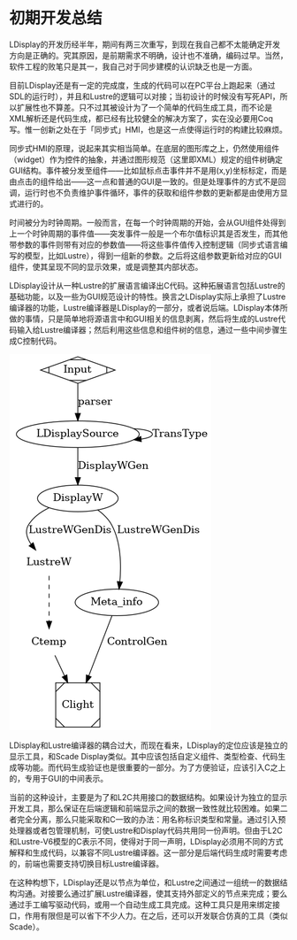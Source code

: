 # 初期开发总结

LDisplay的开发历经半年，期间有两三次重写，到现在我自己都不太能确定开发方向是正确的。究其原因，是前期需求不明确，设计也不准确，编码过早。当然，软件工程的败笔只是其一，我自己对于同步建模的认识缺乏也是一方面。

目前LDisplay还是有一定的完成度，生成的代码可以在PC平台上跑起来（通过SDL的运行时），并且和Lustre的逻辑可以对接；当初设计的时候没有写死API，所以扩展性也不算差。只不过其被设计为了一个简单的代码生成工具，而不论是XML解析还是代码生成，都已经有比较健全的解决方案了，实在没必要用Coq写。惟一创新之处在于「同步式」HMI，也是这一点使得运行时的构建比较麻烦。

同步式HMI的原理，说起来其实相当简单。在底层的图形库之上，仍然使用组件（widget）作为控件的抽象，并通过图形规范（这里即XML）规定的组件树确定GUI结构。事件被分发至组件——比如鼠标点击事件并不是用(x,y)坐标标定，而是由点击的组件给出——这一点和普通的GUI是一致的。但是处理事件的方式不是回调，运行时也不负责维护事件循环，事件的获取和组件参数的更新都是由使用方显式进行的。

时间被分为时钟周期。一般而言，在每一个时钟周期的开始，会从GUI组件处得到上一个时钟周期的事件值——突发事件一般是一个布尔值标识其是否发生，而其他带参数的事件则带有对应的参数值——将这些事件值传入控制逻辑（同步式语言编写的模型，比如Lustre），得到一组新的参数。之后将这组参数更新给对应的GUI组件，使其呈现不同的显示效果，或是调整其内部状态。

LDisplay设计从一种Lustre的扩展语言编译出C代码。这种拓展语言包括Lustre的基础功能，以及一些为GUI规范设计的特性。换言之LDisplay实际上承担了Lustre编译器的功能，Lustre编译器是LDisplay的一部分，或者说后端。LDisplay本体所做的事情，只是简单地将源语言中和GUI相关的信息剥离，然后将生成的Lustre代码输入给Lustre编译器；然后利用这些信息和组件树的信息，通过一些中间步骤生成C控制代码。

![](_v_images/20200120141829254_124905633.png)

LDisplay和Lustre编译器的耦合过大，而现在看来，LDisplay的定位应该是独立的显示工具，和Scade Display类似。其中应该包括自定义组件、类型检查、代码生成等功能。而代码生成验证也是很重要的一部分。为了方便验证，应该引入C之上的，专用于GUI的中间表示。

当前的这种设计，主要是为了和L2C共用接口的数据结构。如果设计为独立的显示开发工具，那么保证在后端逻辑和前端显示之间的数据一致性就比较困难。如果二者完全分离，那么只能采取和C一致的办法：用名称标识类型和常量。通过引入预处理器或者包管理机制，可使Lustre和Display代码共用同一份声明。但由于L2C和Lustre-V6模型的C表示不同，使得对于同一声明，LDisplay必须用不同的方式解释和生成代码，以兼容不同Lustre编译器。这一部分是后端代码生成时需要考虑的，前端也需要支持切换目标Lustre编译器。

在这种构想下，LDisplay还是以节点为单位，和Lustre之间通过一组统一的数据结构沟通。对接要么通过扩展Lustre编译器，使其支持外部定义的节点来完成；要么通过手工编写驱动代码，或用一个自动生成工具完成。这种工具只是用来绑定接口，作用有限但是可以省下不少人力。在之后，还可以开发联合仿真的工具（类似Scade）。
